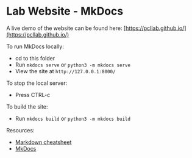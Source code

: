 # Lab Website - MkDocs

A live demo of the website can be found here:
[https://pcllab.github.io/](https://pcllab.github.io/)

To run MkDocs locally: 
- cd to this folder
- Run `mkdocs serve` or `python3 -m mkdocs serve`
- View the site at `http://127.0.0.1:8000/`

To stop the local server:
- Press CTRL-c

To build the site:
- Run `mkdocs build` or `python3 -m mkdocs build`

Resources:
- [Markdown cheatsheet](https://github.com/adam-p/markdown-here/wiki/Markdown-Cheatsheet)
- [MkDocs](https://www.mkdocs.org/)

